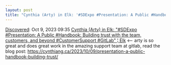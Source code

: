 ```yaml
---
layout: post
title: "Cynthia (Arty) in Elk: '#SDExpo #Presentation: A Public #Handbook: Building trust with the team, customers, and beyond #CustomerSupport #GitLab' | Elk"
---
```

[Discovered](http://rolandtanglao.com/2020/07/29/p1-blogthis-checkvist-list-links-to-blog/): Oct 9, 2023 09:35  [Cynthia (Arty) in Elk: "#SDExpo #Presentation: A Public #Handbook: Building trust with the team, customers, and beyond #CustomerSupport #GitLab" ¦ Elk](https://elk.zone/devdilettante.com/@artychan@mastodon.social/111206012529398973) <-- arty is so great and does great work in the amazing support team at gitlab, read the blog post: https://cynthiang.ca/2023/10/09/presentation-a-public-handbook-building-trust/
